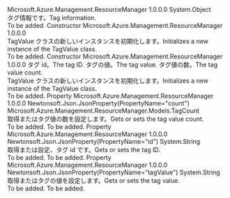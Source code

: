 <Type Name="TagValue" FullName="Microsoft.Azure.Management.ResourceManager.Models.TagValue">
  <TypeSignature Language="C#" Value="public class TagValue" />
  <TypeSignature Language="ILAsm" Value=".class public auto ansi beforefieldinit TagValue extends System.Object" />
  <TypeSignature Language="DocId" Value="T:Microsoft.Azure.Management.ResourceManager.Models.TagValue" />
  <TypeSignature Language="VB.NET" Value="Public Class TagValue" />
  <TypeSignature Language="F#" Value="type TagValue = class" />
  <AssemblyInfo>
    <AssemblyName>Microsoft.Azure.Management.ResourceManager</AssemblyName>
    <AssemblyVersion>1.0.0.0</AssemblyVersion>
  </AssemblyInfo>
  <Base>
    <BaseTypeName>System.Object</BaseTypeName>
  </Base>
  <Interfaces />
  <Docs>
    <summary>
            <span data-ttu-id="a3b6b-101">タグ情報です。</span><span class="sxs-lookup"><span data-stu-id="a3b6b-101">Tag information.</span></span>
            </summary>
    <remarks>To be added.</remarks>
  </Docs>
  <Members>
    <Member MemberName=".ctor">
      <MemberSignature Language="C#" Value="public TagValue ();" />
      <MemberSignature Language="ILAsm" Value=".method public hidebysig specialname rtspecialname instance void .ctor() cil managed" />
      <MemberSignature Language="DocId" Value="M:Microsoft.Azure.Management.ResourceManager.Models.TagValue.#ctor" />
      <MemberSignature Language="VB.NET" Value="Public Sub New ()" />
      <MemberType>Constructor</MemberType>
      <AssemblyInfo>
        <AssemblyName>Microsoft.Azure.Management.ResourceManager</AssemblyName>
        <AssemblyVersion>1.0.0.0</AssemblyVersion>
      </AssemblyInfo>
      <Parameters />
      <Docs>
        <summary>
            <span data-ttu-id="a3b6b-102">TagValue クラスの新しいインスタンスを初期化します。</span><span class="sxs-lookup"><span data-stu-id="a3b6b-102">Initializes a new instance of the TagValue class.</span></span>
            </summary>
        <remarks>To be added.</remarks>
      </Docs>
    </Member>
    <Member MemberName=".ctor">
      <MemberSignature Language="C#" Value="public TagValue (string id = null, string tagValueProperty = null, Microsoft.Azure.Management.ResourceManager.Models.TagCount count = null);" />
      <MemberSignature Language="ILAsm" Value=".method public hidebysig specialname rtspecialname instance void .ctor(string id, string tagValueProperty, class Microsoft.Azure.Management.ResourceManager.Models.TagCount count) cil managed" />
      <MemberSignature Language="DocId" Value="M:Microsoft.Azure.Management.ResourceManager.Models.TagValue.#ctor(System.String,System.String,Microsoft.Azure.Management.ResourceManager.Models.TagCount)" />
      <MemberSignature Language="VB.NET" Value="Public Sub New (Optional id As String = null, Optional tagValueProperty As String = null, Optional count As TagCount = null)" />
      <MemberSignature Language="F#" Value="new Microsoft.Azure.Management.ResourceManager.Models.TagValue : string * string * Microsoft.Azure.Management.ResourceManager.Models.TagCount -&gt; Microsoft.Azure.Management.ResourceManager.Models.TagValue" Usage="new Microsoft.Azure.Management.ResourceManager.Models.TagValue (id, tagValueProperty, count)" />
      <MemberType>Constructor</MemberType>
      <AssemblyInfo>
        <AssemblyName>Microsoft.Azure.Management.ResourceManager</AssemblyName>
        <AssemblyVersion>1.0.0.0</AssemblyVersion>
      </AssemblyInfo>
      <Parameters>
        <Parameter Name="id" Type="System.String" />
        <Parameter Name="tagValueProperty" Type="System.String" />
        <Parameter Name="count" Type="Microsoft.Azure.Management.ResourceManager.Models.TagCount" />
      </Parameters>
      <Docs>
        <param name="id"><span data-ttu-id="a3b6b-103">タグ id。</span><span class="sxs-lookup"><span data-stu-id="a3b6b-103">The tag ID.</span></span></param>
        <param name="tagValueProperty"><span data-ttu-id="a3b6b-104">タグの値。</span><span class="sxs-lookup"><span data-stu-id="a3b6b-104">The tag value.</span></span></param>
        <param name="count"><span data-ttu-id="a3b6b-105">タグ値の数。</span><span class="sxs-lookup"><span data-stu-id="a3b6b-105">The tag value count.</span></span></param>
        <summary>
            <span data-ttu-id="a3b6b-106">TagValue クラスの新しいインスタンスを初期化します。</span><span class="sxs-lookup"><span data-stu-id="a3b6b-106">Initializes a new instance of the TagValue class.</span></span>
            </summary>
        <remarks>To be added.</remarks>
      </Docs>
    </Member>
    <Member MemberName="Count">
      <MemberSignature Language="C#" Value="public Microsoft.Azure.Management.ResourceManager.Models.TagCount Count { get; set; }" />
      <MemberSignature Language="ILAsm" Value=".property instance class Microsoft.Azure.Management.ResourceManager.Models.TagCount Count" />
      <MemberSignature Language="DocId" Value="P:Microsoft.Azure.Management.ResourceManager.Models.TagValue.Count" />
      <MemberSignature Language="VB.NET" Value="Public Property Count As TagCount" />
      <MemberSignature Language="F#" Value="member this.Count : Microsoft.Azure.Management.ResourceManager.Models.TagCount with get, set" Usage="Microsoft.Azure.Management.ResourceManager.Models.TagValue.Count" />
      <MemberType>Property</MemberType>
      <AssemblyInfo>
        <AssemblyName>Microsoft.Azure.Management.ResourceManager</AssemblyName>
        <AssemblyVersion>1.0.0.0</AssemblyVersion>
      </AssemblyInfo>
      <Attributes>
        <Attribute>
          <AttributeName>Newtonsoft.Json.JsonProperty(PropertyName="count")</AttributeName>
        </Attribute>
      </Attributes>
      <ReturnValue>
        <ReturnType>Microsoft.Azure.Management.ResourceManager.Models.TagCount</ReturnType>
      </ReturnValue>
      <Docs>
        <summary>
            <span data-ttu-id="a3b6b-107">取得またはタグ値の数を設定します。</span><span class="sxs-lookup"><span data-stu-id="a3b6b-107">Gets or sets the tag value count.</span></span>
            </summary>
        <value>To be added.</value>
        <remarks>To be added.</remarks>
      </Docs>
    </Member>
    <Member MemberName="Id">
      <MemberSignature Language="C#" Value="public string Id { get; set; }" />
      <MemberSignature Language="ILAsm" Value=".property instance string Id" />
      <MemberSignature Language="DocId" Value="P:Microsoft.Azure.Management.ResourceManager.Models.TagValue.Id" />
      <MemberSignature Language="VB.NET" Value="Public Property Id As String" />
      <MemberSignature Language="F#" Value="member this.Id : string with get, set" Usage="Microsoft.Azure.Management.ResourceManager.Models.TagValue.Id" />
      <MemberType>Property</MemberType>
      <AssemblyInfo>
        <AssemblyName>Microsoft.Azure.Management.ResourceManager</AssemblyName>
        <AssemblyVersion>1.0.0.0</AssemblyVersion>
      </AssemblyInfo>
      <Attributes>
        <Attribute>
          <AttributeName>Newtonsoft.Json.JsonProperty(PropertyName="id")</AttributeName>
        </Attribute>
      </Attributes>
      <ReturnValue>
        <ReturnType>System.String</ReturnType>
      </ReturnValue>
      <Docs>
        <summary>
            <span data-ttu-id="a3b6b-108">取得または設定、タグ id です。</span><span class="sxs-lookup"><span data-stu-id="a3b6b-108">Gets or sets the tag ID.</span></span>
            </summary>
        <value>To be added.</value>
        <remarks>To be added.</remarks>
      </Docs>
    </Member>
    <Member MemberName="TagValueProperty">
      <MemberSignature Language="C#" Value="public string TagValueProperty { get; set; }" />
      <MemberSignature Language="ILAsm" Value=".property instance string TagValueProperty" />
      <MemberSignature Language="DocId" Value="P:Microsoft.Azure.Management.ResourceManager.Models.TagValue.TagValueProperty" />
      <MemberSignature Language="VB.NET" Value="Public Property TagValueProperty As String" />
      <MemberSignature Language="F#" Value="member this.TagValueProperty : string with get, set" Usage="Microsoft.Azure.Management.ResourceManager.Models.TagValue.TagValueProperty" />
      <MemberType>Property</MemberType>
      <AssemblyInfo>
        <AssemblyName>Microsoft.Azure.Management.ResourceManager</AssemblyName>
        <AssemblyVersion>1.0.0.0</AssemblyVersion>
      </AssemblyInfo>
      <Attributes>
        <Attribute>
          <AttributeName>Newtonsoft.Json.JsonProperty(PropertyName="tagValue")</AttributeName>
        </Attribute>
      </Attributes>
      <ReturnValue>
        <ReturnType>System.String</ReturnType>
      </ReturnValue>
      <Docs>
        <summary>
            <span data-ttu-id="a3b6b-109">取得またはタグの値を設定します。</span><span class="sxs-lookup"><span data-stu-id="a3b6b-109">Gets or sets the tag value.</span></span>
            </summary>
        <value>To be added.</value>
        <remarks>To be added.</remarks>
      </Docs>
    </Member>
  </Members>
</Type>